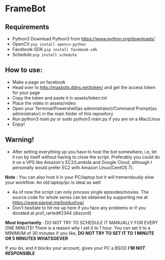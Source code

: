 # FrameBot

## Requirements
* Python3 Download Python3 from https://www.python.org/downloads/
* OpenCV ```pip install opencv-python```
* Facebook-SDK ```pip install facebook-sdk```
* Schedule ```pip install schedule```

## How to use:
* Make a page on facebook
* Head over to http://maxbots.ddns.net/token/ and get the access token for your page
* Copy the token and paste it in assets/token.txt
* Place the video in assets/video
* Open your Terminal/Powershell(as administrator)/Command Prompt(as administrator) in the main folder of this repository
* Run python3 main.py or sudo python3 main.py if you are on a Mac/Linux
* Enjoy!

## Warning!
* After setting everything up you have to host the bot somewhere, i.e, let it run by itself without having to close the script. Preferably you could do it on a VPS like Amazon's EC2/Lambda and Google Cloud, although I personally would prefer EC2 with Amazon Linux(CentOS 7).

**Note** : You can also host it in your PC/laptop but it will tremendously slow your workflow. An old laptop/pc is ideal as well
* As of now the script can only process single episodes/movies. The source code for whole series can be obtained by supporting me at https://www.paypal.me/boidushya/
* Don't hesitate to hit me up here if you face any problems or if you donated at prof_rarted#2344 (discord)

**Most Importantly** : DO NOT TRY TO SCHEDULE IT MANUALLY FOR EVERY ONE MINUTE! There is a reason why I set it to 1 hour.
You can set it to a MINIMUM of 30 minutes if you like, **DO NOT TRY TO SET IT TO 1 MINUTE OR 5 MINUTES WHATSOEVER**

If you do, and it blocks your account, gives your PC a BSOD ***I'M NOT RESPONSIBLE***
